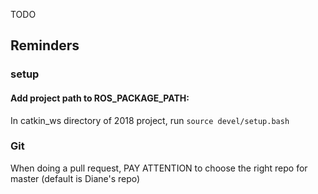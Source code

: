 TODO



## Reminders
### setup
#### Add project path to ROS_PACKAGE_PATH:
In catkin_ws directory of 2018 project, run `source devel/setup.bash`

### Git
When doing a pull request, PAY ATTENTION to choose the right repo for master (default is Diane's repo)
